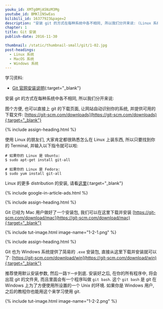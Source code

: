 ```yaml
---
youku_id: XMTg0MjA5NzM3Mg
youtube_id: BMKlINSwEas
bilibili_id: 16377923&page=2
description: "安装 git 的方式在每种系统中各不相同, 所以我们分开来说: (Linux 系统, MacOS 系统, Windows 系统)"
chapter: 1
title: Git 安装
publish-date: 2016-11-30

thumbnail: /static/thumbnail-small/git/1-02.jpg
post-headings:
  - Linux 系统
  - MacOS 系统
  - Windows 系统
---
```

学习资料:
  * [Git 官网安装说明](https://git-scm.com/book/en/v2/Getting-Started-Installing-Git){:target="_blank"}

安装 git 的方式在每种系统中各不相同, 所以我们分开来说:


图个方便, 也可以直接上 git 的下载页面, 让网站自动识别你的系统, 并提供可用的下载文件:
[https://git-scm.com/downloads](https://git-scm.com/downloads){:target="_blank"}

{% include assign-heading.html %}

使用 Linux 的朋友们, 大家肯定都很熟悉怎么在 Linux 上装东西, 
所以只要找到你的 Terminal, 并输入以下指令就可以啦:

```shell
# 如果你的 Linux 是 Ubuntu:
$ sudo apt-get install git-all

# 如果你的 Linux 是 Fedora:
$ sudo yum install git-all
```

Linux 的更多 distribution 的安装, 请看[这里](https://git-scm.com/download/linux){:target="_blank"}

{% include google-in-article-ads.html %}

{% include assign-heading.html %}

Git 已经为 Mac 用户做好了一个安装包, 我们可以在这里下载并安装 [https://git-scm.com/download/mac](https://git-scm.com/download/mac){:target="_blank"}

{% include tut-image.html image-name="1-2-1.png" %}

{% include assign-heading.html %}

Git 也为 Windows 系统提供了简易的 `.exe` 安装包, 直接从这里下载并安装就可以了: [https://git-scm.com/download/win](https://git-scm.com/download/win){:target="_blank"}

推荐使用默认安装参数, 然后一路`下一步`到底. 
安装好之后, 在你的所有程序中, 将会出现 git 的文件夹, 而且里面会有一个程序叫做
`git bash`. 这个 `git bash` 是 git 在 Windows 上为了方便使用所设置的一个 Unix 的环境.
如果你是 Windows 用户, 之后的教程你也能用这个来学习使用 git.

{% include tut-image.html image-name="1-2-2.png" %}
